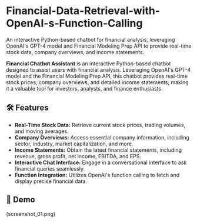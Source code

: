 # Financial-Data-Retrieval-with-OpenAI-s-Function-Calling
An interactive Python-based chatbot for financial analysis, leveraging OpenAI's GPT-4 model and Financial Modeling Prep API to provide real-time stock data, company overviews, and income statements.

**Financial Chatbot Assistant** is an interactive Python-based chatbot designed to assist users with financial analysis. Leveraging OpenAI's GPT-4 model and the Financial Modeling Prep API, this chatbot provides real-time stock prices, company overviews, and detailed income statements, making it a valuable tool for investors, analysts, and finance enthusiasts.

## 🛠 Features

- **Real-Time Stock Data:** Retrieve current stock prices, trading volumes, and moving averages.
- **Company Overviews:** Access essential company information, including sector, industry, market capitalization, and more.
- **Income Statements:** Obtain the latest financial statements, including revenue, gross profit, net income, EBITDA, and EPS.
- **Interactive Chat Interface:** Engage in a conversational interface to ask financial queries seamlessly.
- **Function Integration:** Utilizes OpenAI's function calling to fetch and display precise financial data.

## 📸 Demo
(screenshot_01.png)
